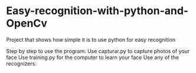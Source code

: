 # Easy-recognition-with-python-and-OpenCv
Project that shows how simple it is to use python for easy recognition

Step by step to use the program:
Use capturar.py to capture photos of your face
Use training.py for the computer to learn your face
Use any of the recognizers.
